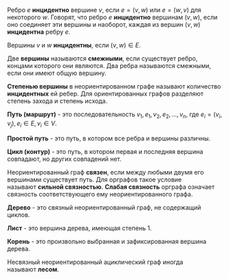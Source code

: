 
Ребро $e$ **инцидентно** вершине $v$, если $e = (v, w)$ или $e = (w, v)$ для некоторого $w$. Говорят, что ребро $e$ **инцидентно** вершинам $(v, w)$, если оно соединяет эти вершины и наоборот, каждая из вершин $(v, w)$ **инцидентна** ребру $e$.

Вершины $v$ и $w$ **инцидентны**, если $(v, w) \in E$.

Две **вершины** называются **смежными**, если существует ребро, концами которого они являются. Два ребра называются смежными, если они имеют общую вершину.

**Степенью вершины** в неориентированном графе называют количество **инцидентных** ей ребер. Для ориентированных графов разделяют степень захода и степень исхода.

**Путь (маршрут)** - это последовательность $v_1, e_1, v_2, e_2, ..., v_n$, где $e_i = (v_i, v_j), e_i \in E,v_i \in V$.

**Простой путь** - это путь, в котором все ребра и вершины различны.

**Цикл (контур)** - это путь, в котором первая и последняя вершина совпадают, но других совпадений нет.

Неориентированный граф **связен**, если между любыми двумя его вершинами существует путь. Для орграфов такое условие называют **сильной связностью**. **Слабая связность** орграфа означает связность соответствующего ему неориентированного графа.

**Дерево** - это связный неориентированный граф, не содержащий циклов.

**Лист** - это вершина дерева, имеющая степень 1.

**Корень** - это произвольно выбранная и зафиксированная вершина дерева. 

Несвязный неориентированный ациклический граф иногда называют **лесом**.